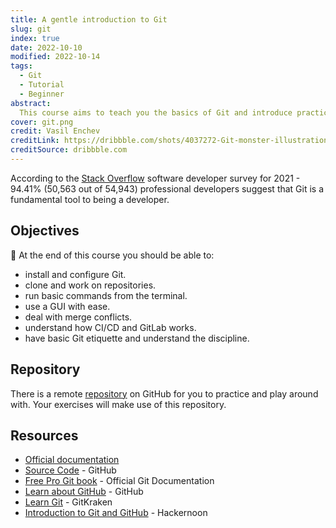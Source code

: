 ```yaml
---
title: A gentle introduction to Git
slug: git
index: true
date: 2022-10-10
modified: 2022-10-14
tags:
  - Git
  - Tutorial
  - Beginner
abstract:
  This course aims to teach you the basics of Git and introduce practical tips to get going.
cover: git.png
credit: Vasil Enchev
creditLink: https://dribbble.com/shots/4037272-Git-monster-illustration/attachments/925202
creditSource: dribbble.com
---
```


According to the [Stack Overflow](https://insights.stackoverflow.com/survey/2021#other-tools)
software developer survey for 2021 - 94.41% (50,563 out of 54,943) professional developers
suggest that Git is a fundamental tool to being a developer.

## Objectives

:tada: At the end of this course you should be able to:

- install and configure Git.
- clone and work on repositories.
- run basic commands from the terminal.
- use a GUI with ease.
- deal with merge conflicts.
- understand how CI/CD and GitLab works.
- have basic Git etiquette and understand the discipline.

## Repository

There is a remote [repository](https://github.com/cbillowes/gentle-intro-to-git) on GitHub for you to
practice and play around with. Your exercises will make use of this repository.

## Resources

- [Official documentation](https://git-scm.com/doc)
- [Source Code](https://github.com/git/git) - GitHub
- [Free Pro Git book](https://git-scm.com/book/en/v2) - Official Git Documentation
- [Learn about GitHub](https://guides.github.com/) - GitHub
- [Learn Git](https://www.gitkraken.com/learn/git) - GitKraken
- [Introduction to Git and GitHub](https://hackernoon.com/step-to-step-ebook-to-learn-the-git-and-github-basics-ag4833pd) - Hackernoon
